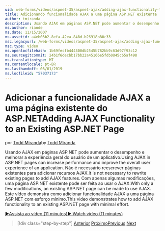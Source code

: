 ```yaml
---
uid: web-forms/videos/aspnet-35/aspnet-ajax/adding-ajax-functionality-to-an-existing-aspnet-page
title: Adicionando funcionalidade AJAX a uma página ASP.NET existente | Microsoft Docs
author: tmiranda
description: Usando AJAX em páginas ASP.NET pode aumentar o desempenho e melhorar a experiência geral do usuário de um aplicativo. Não é necessário reescrever páginas existentes...
ms.author: riande
ms.date: 11/15/2007
ms.assetid: a4eb03b2-8efa-42ea-848d-b26918b80c33
msc.legacyurl: /web-forms/videos/aspnet-35/aspnet-ajax/adding-ajax-functionality-to-an-existing-aspnet-page
msc.type: video
ms.openlocfilehash: 1b69fecfb444300db2545b782bb9c63d97f93c12
ms.sourcegitcommit: 24b1f6decbb17bb22a45166e5fdb0845c65af498
ms.translationtype: MT
ms.contentlocale: pt-BR
ms.lasthandoff: 03/01/2019
ms.locfileid: "57037173"
---
```

<a name="adding-ajax-functionality-to-an-existing-aspnet-page"></a><span data-ttu-id="f7e7f-104">Adicionar a funcionalidade AJAX a uma página existente do ASP.NET</span><span class="sxs-lookup"><span data-stu-id="f7e7f-104">Adding AJAX Functionality to an Existing ASP.NET Page</span></span>
====================
<span data-ttu-id="f7e7f-105">por [Todd Miranda](https://github.com/tmiranda)</span><span class="sxs-lookup"><span data-stu-id="f7e7f-105">by [Todd Miranda](https://github.com/tmiranda)</span></span>

<span data-ttu-id="f7e7f-106">Usando AJAX em páginas ASP.NET pode aumentar o desempenho e melhorar a experiência geral do usuário de um aplicativo.</span><span class="sxs-lookup"><span data-stu-id="f7e7f-106">Using AJAX in ASP.NET pages can increase performance and improve the overall user experience of an application.</span></span> <span data-ttu-id="f7e7f-107">Não é necessário reescrever páginas existentes para adicionar recursos AJAX.</span><span class="sxs-lookup"><span data-stu-id="f7e7f-107">It is not necessary to rewrite existing pages to add AJAX features.</span></span> <span data-ttu-id="f7e7f-108">Com apenas algumas modificações, uma página ASP.NET existente pode ser feita ao usar o AJAX.</span><span class="sxs-lookup"><span data-stu-id="f7e7f-108">With only a few modifications, an existing ASP.NET page can be made to use AJAX.</span></span> <span data-ttu-id="f7e7f-109">Este vídeo demonstra como adicionar funcionalidade AJAX a uma página ASP.NET com esforço mínimo.</span><span class="sxs-lookup"><span data-stu-id="f7e7f-109">This video demonstrates how to add AJAX functionality to an existing ASP.NET page with minimal effort.</span></span>

[<span data-ttu-id="f7e7f-110">&#9654;Assista ao vídeo (11 minutos)</span><span class="sxs-lookup"><span data-stu-id="f7e7f-110">&#9654; Watch video (11 minutes)</span></span>](https://channel9.msdn.com/Blogs/ASP-NET-Site-Videos/adding-ajax-functionality-to-an-existing-aspnet-page)

> [!div class="step-by-step"]
> <span data-ttu-id="f7e7f-111">[Anterior](aspnet-ajax-support-in-visual-studio-2008.md)
> [Próximo](creating-and-using-an-ajax-enabled-web-service-in-a-web-site.md)</span><span class="sxs-lookup"><span data-stu-id="f7e7f-111">[Previous](aspnet-ajax-support-in-visual-studio-2008.md)
[Next](creating-and-using-an-ajax-enabled-web-service-in-a-web-site.md)</span></span>
